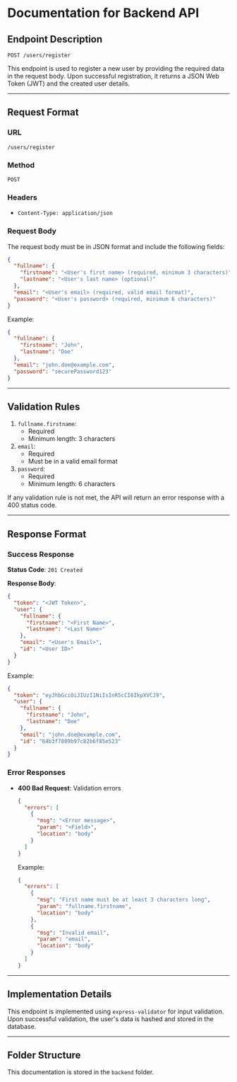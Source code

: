 # Documentation for Backend API

## Endpoint Description
`POST /users/register`

This endpoint is used to register a new user by providing the required data in the request body. Upon successful registration, it returns a JSON Web Token (JWT) and the created user details.

---

## Request Format
### URL
`/users/register`

### Method
`POST`

### Headers
- `Content-Type: application/json`

### Request Body
The request body must be in JSON format and include the following fields:

```json
{
  "fullname": {
    "firstname": "<User's first name> (required, minimum 3 characters)",
    "lastname": "<User's last name> (optional)"
  },
  "email": "<User's email> (required, valid email format)",
  "password": "<User's password> (required, minimum 6 characters)"
}
```

Example:

```json
{
  "fullname": {
    "firstname": "John",
    "lastname": "Doe"
  },
  "email": "john.doe@example.com",
  "password": "securePassword123"
}
```

---

## Validation Rules
1. `fullname.firstname`:
   - Required
   - Minimum length: 3 characters
2. `email`:
   - Required
   - Must be in a valid email format
3. `password`:
   - Required
   - Minimum length: 6 characters

If any validation rule is not met, the API will return an error response with a 400 status code.

---

## Response Format
### Success Response
**Status Code**: `201 Created`

**Response Body**:
```json
{
  "token": "<JWT Token>",
  "user": {
    "fullname": {
      "firstname": "<First Name>",
      "lastname": "<Last Name>"
    },
    "email": "<User's Email>",
    "id": "<User ID>"
  }
}
```

Example:

```json
{
  "token": "eyJhbGciOiJIUzI1NiIsInR5cCI6IkpXVCJ9",
  "user": {
    "fullname": {
      "firstname": "John",
      "lastname": "Doe"
    },
    "email": "john.doe@example.com",
    "id": "64b3f7809b97c82b6f85e523"
  }
}
```

### Error Responses
- **400 Bad Request**: Validation errors
  ```json
  {
    "errors": [
      {
        "msg": "<Error message>",
        "param": "<Field>",
        "location": "body"
      }
    ]
  }
  ```

  Example:
  ```json
  {
    "errors": [
      {
        "msg": "First name must be at least 3 characters long",
        "param": "fullname.firstname",
        "location": "body"
      },
      {
        "msg": "Invalid email",
        "param": "email",
        "location": "body"
      }
    ]
  }
  ```

---

## Implementation Details
This endpoint is implemented using `express-validator` for input validation. Upon successful validation, the user's data is hashed and stored in the database.

---

## Folder Structure
This documentation is stored in the `backend` folder.
